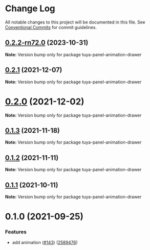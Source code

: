 # Change Log

All notable changes to this project will be documented in this file.
See [Conventional Commits](https://conventionalcommits.org) for commit guidelines.

## [0.2.2-rn72.0](https://github.com/tuya/tuya-panel-kit/compare/tuya-panel-animation-drawer@0.2.1...tuya-panel-animation-drawer@0.2.2-rn72.0) (2023-10-31)

**Note:** Version bump only for package tuya-panel-animation-drawer





## [0.2.1](https://github.com/tuya/tuya-panel-kit/compare/tuya-panel-animation-drawer@0.1.3...tuya-panel-animation-drawer@0.2.1) (2021-12-07)

**Note:** Version bump only for package tuya-panel-animation-drawer





# [0.2.0](https://github.com/tuya/tuya-panel-kit/compare/tuya-panel-animation-drawer@0.1.3...tuya-panel-animation-drawer@0.2.0) (2021-12-02)

**Note:** Version bump only for package tuya-panel-animation-drawer





## [0.1.3](https://github.com/tuya/tuya-panel-kit/compare/tuya-panel-animation-drawer@0.1.2...tuya-panel-animation-drawer@0.1.3) (2021-11-18)

**Note:** Version bump only for package tuya-panel-animation-drawer





## [0.1.2](https://github.com/tuya/tuya-panel-kit/compare/tuya-panel-animation-drawer@0.1.1...tuya-panel-animation-drawer@0.1.2) (2021-11-11)

**Note:** Version bump only for package tuya-panel-animation-drawer





## [0.1.1](https://github.com/tuya/tuya-panel-kit/compare/tuya-panel-animation-drawer@0.1.0...tuya-panel-animation-drawer@0.1.1) (2021-10-11)

**Note:** Version bump only for package tuya-panel-animation-drawer





# 0.1.0 (2021-09-25)


### Features

* add animation ([#143](https://github.com/tuya/tuya-panel-kit/issues/143)) ([2589476](https://github.com/tuya/tuya-panel-kit/commit/2589476481a1834e4126a1837d5a4ddc5480fbc7))
